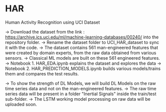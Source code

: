 # HAR
Human Activity Recognition using UCI Dataset

-> Download the dataset from the link : https://archive.ics.uci.edu/ml/machine-learning-databases/00240/ into the repository folder.
-> Rename the dataset folder to UCI_HAR_dataset to sync it with the code.
-> The dataset contains 561 man-engineered features that were created by domain experts, from the raw data obtained from various sensors.
-> Classical ML models are built on these 561 engineered features.
-> Notebook 1. HAR_EDA.ipynb explains the dataset and explores the data
-> Notebook 2. HAR_PREDICTION_MODELS.ipynb builds various models/trains them and compares the test results.

-> To show the strength of DL Models, we will build DL Models on the raw time series data and not on the man-engineered features.
-> The raw time series data will be present in a folder "Inertial Signals" inside the train/test sub-folder.
-> The LSTM working model processing on raw data will be uploaded soon.
